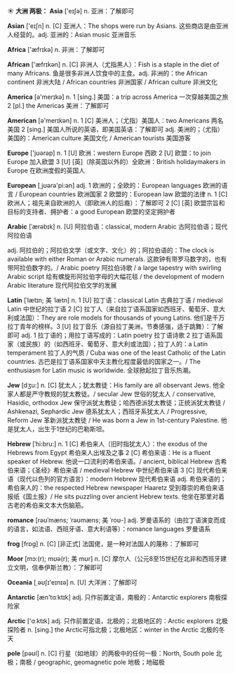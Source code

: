 ☀ <span class="category">**大洲 两极：**</span>
<span class="vocabulary">**Asia**</span> ['eɪʃə] 
<span class="definition">n. 亚洲：</span>了解即可

<span class="vocabulary">**Asian**</span> ['eɪʃn] 
<span class="definition">n. [C] 亚洲人：</span>The shops were run by Asians. 这些商店是由亚洲人经营的。<span class="definition">adj. 亚洲的：</span>Asian music 亚洲音乐

<span class="vocabulary">**Africa**</span> ['æfrɪkə] 
<span class="definition">n. 非洲：</span>了解即可

<span class="vocabulary">**African**</span> ['æfrɪkən] 
<span class="definition">n. [C] 非洲人（尤指黑人）：</span>Fish is a staple in the diet of many Africans. 鱼是很多非洲人饮食中的主食。<span class="definition">adj. 非洲的：</span>the African continent 非洲大陆 / African countries 非洲国家 / African culture 非洲文化

<span class="vocabulary">**America**</span> [ə'merɪkə] 
<span class="definition">n. 1 [sing.] 美国：</span>a trip across America 一次穿越美国之旅 <span class="definition">2 [pl.] the Americas 美洲：</span>了解即可

<span class="vocabulary">**American**</span> [ə'merɪkən] 
<span class="definition">n. 1 [C] 美洲人；（尤指）美国人：</span>two Americans 两名美国 <span class="definition">2 [sing.] 美国人所说的英语，即美国英语：</span>了解即可 <span class="definition">adj. 美洲的；（尤指）美国的：</span>American culture 美国文化 / American tourists 美国游客

<span class="vocabulary">**Europe**</span> ['jʊərəp] 
<span class="definition">n. 1 [U] 欧洲：</span>western Europe 西欧 <span class="definition">2 [U] 欧盟：</span>to join Europe 加入欧盟 <span class="definition">3 [U] [英]（除英国以外的）全欧洲：</span>British holidaymakers in Europe 在欧洲度假的英国人

<span class="vocabulary">**European**</span> [͵jʊərə'pi:ən] 
<span class="definition">adj. 1 欧洲的；全欧的：</span>European languages 欧洲的语言 / European countries 欧洲国家 <span class="definition">2 欧盟的：</span>European law 欧盟的法律 <span class="definition">n. 1 [C] 欧洲人；祖先来自欧洲的人（即欧洲人的后裔）：</span>了解即可 <span class="definition">2 [C] [英] 欧盟宗旨和目标的支持者、拥护者：</span>a good European 欧盟的坚定拥护者
           
<span class="vocabulary">**Arabic**</span> [ˈærəbɪk]
<span class="definition">n. [U] 阿拉伯语：</span>classical, modern Arabic 古阿拉伯语；现代阿拉伯语

<span class="definition">adj. 阿拉伯的；阿拉伯文学（或文字、文化）的；阿拉伯语的：</span>The clock is available with either Roman or Arabic numerals. 这款钟有带罗马数字的，也有带阿拉伯数字的。/ Arabic poetry 阿拉伯诗歌 / a large tapestry with swirling Arabic script 绘有螺旋形阿拉伯字母的大幅花毯 / the development of modern Arabic literature 现代阿拉伯文学的发展

<span class="vocabulary">**Latin**</span> [ˈlætɪn; 美 ˈlætn]
<span class="definition">n. 1 [U] 拉丁语：</span>classical Latin 古典拉丁语 / medieval Latin 中世纪的拉丁语 <span class="definition">2 [C] 拉丁人（来自拉丁语系国家如西班牙、葡萄牙、意大利或法国）：</span>They are role models for thousands of young Latins. 他们是千万拉丁青年的榜样。<span class="definition">3 [U] 拉丁音乐（源自拉丁美洲，节奏感强，适于跳舞）：</span>了解即可 <span class="definition">adj. 1 拉丁语的；用拉丁语写成的：</span>Latin poetry 拉丁语诗歌 <span class="definition">2 拉丁语系国家（或民族）的（如西班牙、葡萄牙、意大利或法国）；拉丁人的：</span>a Latin temperament 拉丁人的气质 / Cuba was one of the least Catholic of the Latin countries. 古巴是拉丁语系国家中天主教化程度最低的国家之一。/ The enthusiasm for Latin music is worldwide. 全球掀起拉丁音乐热潮。          
           
<span class="vocabulary">**Jew**</span> [dʒu:]
<span class="definition">n. [C] 犹太人；犹太教徒：</span>His family are all observant Jews. 他全家人都是严守教规的犹太教徒。/ secular Jew 世俗的犹太人 / conservative, Hasidic, orthodox Jew 保守派犹太教徒；哈西德派犹太教徒；正统派犹太教徒 / Ashkenazi, Sephardic Jew 德系犹太人；西班牙系犹太人 / Progressive, Reform Jew 革新派犹太教徒 / He was born a Jew in 1st-century Palestine. 他是犹太人，出生于1世纪的巴勒斯坦。

<span class="vocabulary">**Hebrew**</span> [ˈhi:bru:]
<span class="definition">n. 1 [C] 希伯来人（旧时指犹太人）：</span>the exodus of the Hebrews from Egypt 希伯来人出埃及之事 <span class="definition">2 [C] 希伯来语：</span>He is a fluent speaker of Hebrew. 他说一口流利的希伯来语。/ ancient, biblical Hebrew 古希伯来语；《圣经》希伯来语 / medieval Hebrew 中世纪希伯来语 <span class="definition">3 [C] 现代希伯来语（现代以色列的官方语言）：</span>modern Hebrew 现代希伯来语 <span class="definition">adj. 希伯来语的；希伯来人的：</span>the respected Hebrew newspaper Haaretz 受到尊崇的希伯来语报纸《国土报》/ He sits puzzling over ancient Hebrew texts. 他坐在那里对着古老的希伯来文本大伤脑筋。
           
<span class="vocabulary">**romance**</span> [rəʊˈmæns; ˈrəʊmæns; 美 ˈroʊ-]
<span class="definition">adj. 罗曼语系的（由拉丁语演变而成的语言，如法语、西班牙语、意大利语等）：</span>romance languages 罗曼语系

<span class="vocabulary">**frog**</span> [frɒɡ] 
<span class="definition">n. [C] [非正式] 法国佬，是一种对法国人的蔑称：</span>了解即可
           
<span class="vocabulary">**Moor**</span> [mɔ:(r); mʊə(r); 美 mʊr]
<span class="definition">n. [C] 摩尔人（公元8至15世纪在北非和西班牙建立文明，信奉伊斯兰教）：</span>了解即可

<span class="vocabulary">**Oceania**</span> [͵əʊʃɪ'eɪnɪə] 
<span class="definition">n. [U] 大洋洲：</span>了解即可

<span class="vocabulary">**Antarctic**</span> [æn'tɑːktɪk] 
<span class="definition">adj. 只作前置定语，南极的：</span>Antarctic explorers 南极探险家

<span class="vocabulary">**Arctic**</span> ['ɑːktɪk] 
<span class="definition">adj. 只作前置定语，北极的；北极地区的：</span>Arctic explorers 北极探险者 <span class="definition">n. [sing.] the Arctic可指北极；北极地区：</span>winter in the Arctic 北极的冬天

<span class="vocabulary">**pole**</span> [pəʊl] 
<span class="definition">n. [C] 行星（如地球）的两极中的任何一极：</span>North, South pole 北极；南极 / geographic, geomagnetic pole 地极；地磁极
